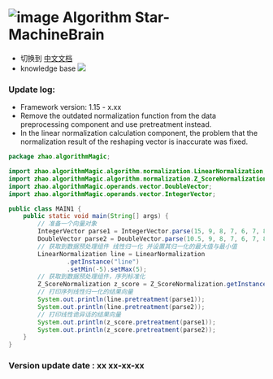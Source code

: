 # ![image](https://user-images.githubusercontent.com/113756063/194830221-abe24fcc-484b-4769-b3b7-ec6d8138f436.png) Algorithm Star-MachineBrain

- 切换到 [中文文档](https://github.com/BeardedManZhao/algorithmStar/blob/main/src_code/update/1.14_1.15-Chinese.md)
- knowledge base
  <a href="https://github.com/BeardedManZhao/algorithmStar/blob/main/KnowledgeDocument/knowledge%20base.md">
  <img src = "https://user-images.githubusercontent.com/113756063/194832492-f8c184c1-55e8-4f16-943a-34b99ac751d4.png"/>
  </a>

### Update log:

* Framework version: 1.15 - x.xx
* Remove the outdated normalization function from the data preprocessing component and use pretreatment instead.
* In the linear normalization calculation component, the problem that the normalization result of the reshaping vector
  is inaccurate was fixed.

```java
package zhao.algorithmMagic;

import zhao.algorithmMagic.algorithm.normalization.LinearNormalization;
import zhao.algorithmMagic.algorithm.normalization.Z_ScoreNormalization;
import zhao.algorithmMagic.operands.vector.DoubleVector;
import zhao.algorithmMagic.operands.vector.IntegerVector;

public class MAIN1 {
    public static void main(String[] args) {
        // 准备一个向量对象
        IntegerVector parse1 = IntegerVector.parse(15, 9, 8, 7, 6, 7, 8, 9, 10);
        DoubleVector parse2 = DoubleVector.parse(10.5, 9, 8, 7, 6, 7, 8, 9, 10);
        // 获取到数据预处理组件 线性归一化 并设置其归一化的最大值与最小值
        LinearNormalization line = LinearNormalization
                .getInstance("line")
                .setMin(-5).setMax(5);
        // 获取到数据预处理组件，序列标准化
        Z_ScoreNormalization z_score = Z_ScoreNormalization.getInstance("z_Score");
        // 打印序列线性归一化的结果向量
        System.out.println(line.pretreatment(parse1));
        System.out.println(line.pretreatment(parse2));
        // 打印线性诡异话的结果向量
        System.out.println(z_score.pretreatment(parse1));
        System.out.println(z_score.pretreatment(parse2));
    }
}
```

### Version update date : xx xx-xx-xx